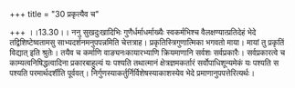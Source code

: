 +++
title = "30 प्रकृत्यैव च"

+++
।।13.30।। ननु सुखदुःखादिभिः गुणैर्धर्माधर्माख्यैः स्वकर्मभिश्च
वैलक्षण्यात्प्रतिदेहं भेदे तद्विशिष्टेष्वतामसु साभ्यदर्शनमनुपपन्नमिति
चेत्तत्राह। प्रकृतिस्त्रिगुणात्मिका भगवतो माया। मायां तु प्रकृतिं
विद्यात् इति श्रुतेः। तयैव च कर्माणि वाङ्यनःकायारभ्याणि क्रियमाणानि
सर्वशः सर्वप्रकारैः। सर्वप्रकारत्वे च काम्यत्वनिषिद्धत्वादिना
प्रकारबाहुल्यं यः पश्यति तथात्मानं क्षेत्रज्ञमकर्तारं सर्वोपाधिशून्यमेकं
यः पश्यति स पश्यति परमार्थदर्शीति पूर्ववत्।
निर्गुणस्याकर्तुर्निर्विशेषस्याकाशस्येव भेदे प्रमाणानुपपत्तेरित्यर्थः।
